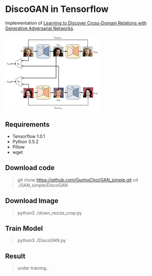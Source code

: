 # DiscoGAN in Tensorflow

Implementation of [Learning to Discover Cross-Domain Relations with Generative Adversarial Networks](https://arxiv.org/abs/1703.05192).

<img src="discogan.jpg" width="60%">

## Requirements

- Tensorflow 1.0.1
- Python 3.5.2
- Pillow
- wget

## Download code

> git clone https://github.com/GunhoChoi/GAN_simple.git
> cd ./GAN_simple/DiscoGAN

## Download Image

> python3 ./down_resize_crop.py

## Train Model

> python3 ./DiscoGAN.py

## Result

> under training..
